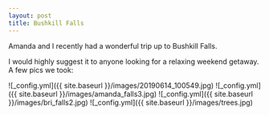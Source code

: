 ```yaml
---
layout: post
title: Bushkill Falls
---
```


Amanda and I recently had a wonderful trip up to Bushkill Falls.

I would highly suggest it to anyone looking for a relaxing weekend getaway.  A few pics we took:

![_config.yml]({{ site.baseurl }}/images/20190614_100549.jpg)
![_config.yml]({{ site.baseurl }}/images/amanda_falls3.jpg)
![_config.yml]({{ site.baseurl }}/images/bri_falls2.jpg)
![_config.yml]({{ site.baseurl }}/images/trees.jpg)